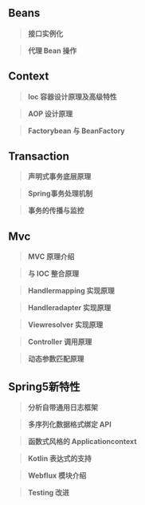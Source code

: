 Beans
----
> **接口实例化**


> **代理 Bean 操作**


Context
----
> **Ioc 容器设计原理及高级特性**

> **AOP 设计原理**

> **Factorybean 与 BeanFactory**


Transaction
----
> **声明式事务底层原理**

> **Spring事务处理机制**

> **事务的传播与监控**


Mvc
-----

> **MVC 原理介绍**

> **与 IOC 整合原理**

> **Handlermapping 实现原理**

> **Handleradapter 实现原理**

> **Viewresolver 实现原理**

> **Controller 调用原理**

> **动态参数匹配原理**


Spring5新特性
-----

> **分析自带通用日志框架**

> **多序列化数据格式绑定 API**

> **函数式风格的 Applicationcontext**

> **Kotlin 表达式的支持**

> **Webflux 模块介绍**

> **Testing 改进**